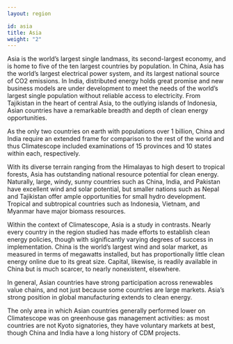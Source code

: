 ```yaml
---
layout: region

id: asia
title: Asia
weight: "2"
---
```

Asia is the world’s largest single landmass, its second-largest economy, and is home to five of the ten largest countries by population. In China, Asia has the world’s largest electrical power system, and its largest national source of CO2 emissions.  In India, distributed energy holds great promise and new business models are under development to meet the needs of the world’s largest single population without reliable access to electricity. From Tajikistan in the heart of central Asia, to the outlying islands of Indonesia, Asian countries have a remarkable breadth and depth of clean energy opportunities.

As the only two countries on earth with populations over 1 billion, China and India require an extended frame for comparison to the rest of the world and thus Climatescope included examinations of 15 provinces and 10 states within each, respectively.

With its diverse terrain ranging from the Himalayas to high desert to tropical forests, Asia has outstanding national resource potential for clean energy.  Naturally, large, windy, sunny countries such as China, India, and Pakistan have excellent wind and solar potential, but smaller nations such as Nepal and Tajikistan offer ample opportunities for small hydro development. Tropical and subtropical countries such as Indonesia, Vietnam, and Myanmar have major biomass resources.

Within the context of Climatescope, Asia is a study in contrasts. Nearly every country in the region studied has made efforts to establish clean energy policies, though with significantly varying degrees of success in implementation. China is the world’s largest wind and solar market, as measured in terms of megawatts installed, but has proportionally little clean energy online due to its great size. Capital, likewise, is readily available in China but is much scarcer, to nearly nonexistent, elsewhere.

In general, Asian countries have strong participation across renewables value chains, and not just because some countries are large markets. Asia’s strong position in global manufacturing extends to clean energy.

The only area in which Asian countries generally performed lower on Climatescope was on greenhouse gas management activities: as most countries are not Kyoto signatories, they have voluntary markets at best, though China and India have a long history of CDM projects.
